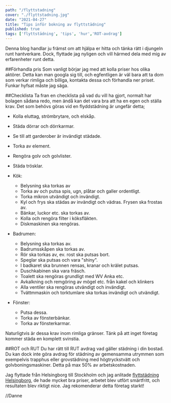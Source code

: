 ```yaml
---
path: "/flyttstadning"
cover: "./flyttstadning.jpg"
date: "2021-04-27"
title: "Tips inför bokning av flyttstädning"
published: true
tags: ['flyttstädning', 'tips', 'hur','ROT-avdrag']
---
```


Denna blog handlar ju främst om att hjälpa er hitta och tänka rätt i djungeln runt hantverkare. Dock, flyttade jag nyligen och vill härmed dela med mig av erfarenheter runt detta.


##Förhandla pris
Som vanligt börjar jag med att kolla priser hos olika aktörer. Detta kan man googla sig till, och egfentligen är väl bara att ta dom som verkar rimliga och billiga, kontakta dessa och förhandla ner priset. Funkar hyfsat måste jag säga.

##Checklista
Ta fran en checklista på vad du vill ha gjort, normalt har bolagen sådana redo, men ändå kan det vara bra att ha en egen och ställa krav.
Det som behövs göras vid en flyddstädning är ungefär detta;
- Kolla eluttag, strömbrytare, och elskåp.
- Städa dörrar och dörrkarmar.
- Se till att garderober är invändigt städade.
- Torka av element.
- Rengöra golv och golvlister.
- Städa trösklar.
- Kök:
    * Belysning ska torkas av
    * Torka av och putsa spis, ugn, plåtar och galler ordentligt.
    * Torka mikron utvändigt och invändigt.
    * Kyl och frys ska städas av invändigt och vädras. Frysen ska frostas av.
    * Bänkar, luckor etc. ska torkas av.
    * Kolla och rengöra filter i köksfläkten.
    * Diskmaskinen ska rengöras.

- Badrumen:
    * Belysning ska torkas av.
    * Badrumsskåpen ska torkas av.
    * Rör ska torkas av, ev. rost ska putsas bort.
    * Speglar ska putsas och vara "shiny".
    * I badkaret ska brunnen rensas, kranar och krälet putsas.
    * Duschkabinen ska vara fräsch.
    * Toalett ska rengöras grundligt med WV Anka etc.
    * Avkalkning och remgöring av mögel etc. från kakel och klinkers
    * Alla ventiler ska rengöras utvändigt och invändigt.
    * Tvättmmaskin och torktumlare ska torkas invändigt och utvändigt.
- Fönster:
    * Putsa dessa.
    * Torka av fönsterbänkar.
    * Torka av fönsterkarmar.

Naturligtvis är dessa krav inom rimliga gränser. Tänk på att inget företag kommer städa en komplett svinstia.

##ROT och RUT
Du har rätt till RUT avdrag vad gäller städning i din bostad. Du kan dock inte göra avdrag för städning av gemensamma utrymmen som exempelvis trapphus eller grovstädning med högtryckstvätt och golvboningsmaskiner. Detta på max 50% av arbetskostnaden.

Jag flyttade från Helsingborg till Stockholm och jag anlitade [flyttstädning Helsingborg](https://xn--flyttstdning-helsingborg-wbc.nu/), de hade mycket bra priser, arbetet blev utfört smärtfritt, och resultaten blev riktigt nice. Jag rekomenderar detta företag starkt!

//Danne